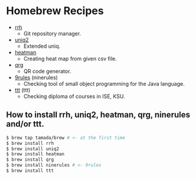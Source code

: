 # Homebrew Recipes

* [rrh](https://github.com/tamada/rrh)
    * Git repository manager.
* [uniq2](https://github.com/tamada/uniq2)
    * Extended uniq.
* [heatman](https://github.com/tamada/goheatman)
    * Creating heat map from given csv file.
* [qrg](https://github.com/tamada/qrg)
    * QR code generator.
* [9rules](https://github.com/tamada/9rules) (ninerules)
    * Checking tool of small object programming for the Java language.
* [ttt](https://github.com/tamada/ttt) (ttt)
    * Checking diploma of courses in ISE, KSU.

## How to install rrh, uniq2, heatman, qrg, ninerules and/or ttt.

```sh
$ brew tap tamada/brew # <- at the first time
$ brew install rrh
$ brew install uniq2
$ brew install heatman
$ brew install qrg
$ brew install ninerules # <- 9rules
$ brew install ttt
```
